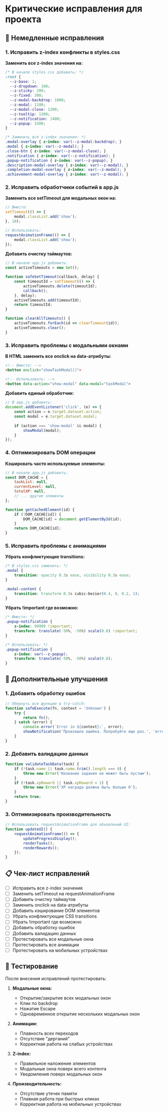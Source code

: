 # Критические исправления для проекта

## 🚨 Немедленные исправления

### 1. Исправить z-index конфликты в styles.css

**Заменить все z-index значения на:**
```css
/* В начале styles.css добавить: */
:root {
  --z-base: 1;
  --z-dropdown: 100;
  --z-sticky: 200;
  --z-fixed: 300;
  --z-modal-backdrop: 1000;
  --z-modal: 1100;
  --z-modal-close: 1200;
  --z-tooltip: 1300;
  --z-notification: 1400;
  --z-popup: 1500;
}

/* Заменить все z-index значения: */
.modal-overlay { z-index: var(--z-modal-backdrop); }
.modal { z-index: var(--z-modal); }
.close-btn { z-index: var(--z-modal-close); }
.notification { z-index: var(--z-notification); }
.popup-notification { z-index: var(--z-popup); }
.description-modal-overlay { z-index: var(--z-modal); }
.completion-modal-overlay { z-index: var(--z-modal); }
.achievement-modal-overlay { z-index: var(--z-modal); }
```

### 2. Исправить обработчики событий в app.js

**Заменить все setTimeout для модальных окон на:**
```javascript
// Вместо:
setTimeout(() => {
    modal.classList.add('show');
}, 10);

// Использовать:
requestAnimationFrame(() => {
    modal.classList.add('show');
});
```

**Добавить очистку таймаутов:**
```javascript
// В начале app.js добавить:
const activeTimeouts = new Set();

function safeSetTimeout(callback, delay) {
    const timeoutId = setTimeout(() => {
        activeTimeouts.delete(timeoutId);
        callback();
    }, delay);
    activeTimeouts.add(timeoutId);
    return timeoutId;
}

function clearAllTimeouts() {
    activeTimeouts.forEach(id => clearTimeout(id));
    activeTimeouts.clear();
}
```

### 3. Исправить проблемы с модальными окнами

**В HTML заменить все onclick на data-атрибуты:**
```html
<!-- Вместо: -->
<button onclick="showTaskModal()">

<!-- Использовать: -->
<button data-action="show-modal" data-modal="taskModal">
```

**Добавить единый обработчик:**
```javascript
// В app.js добавить:
document.addEventListener('click', (e) => {
    const action = e.target.dataset.action;
    const modal = e.target.dataset.modal;
    
    if (action === 'show-modal' && modal) {
        showModal(modal);
    }
});
```

### 4. Оптимизировать DOM операции

**Кэшировать часто используемые элементы:**
```javascript
// В начале app.js добавить:
const DOM_CACHE = {
    taskList: null,
    currentLevel: null,
    totalXP: null,
    // ... другие элементы
};

function getCachedElement(id) {
    if (!DOM_CACHE[id]) {
        DOM_CACHE[id] = document.getElementById(id);
    }
    return DOM_CACHE[id];
}
```

### 5. Исправить проблемы с анимациями

**Убрать конфликтующие transitions:**
```css
/* В styles.css заменить: */
.modal {
    transition: opacity 0.3s ease, visibility 0.3s ease;
}

.modal-content {
    transition: transform 0.3s cubic-bezier(0.4, 0, 0.2, 1);
}
```

**Убрать !important где возможно:**
```css
/* Вместо: */
.popup-notification {
    z-index: 99999 !important;
    transform: translate(-50%, -50%) scale(0.8) !important;
}

/* Использовать: */
.popup-notification {
    z-index: var(--z-popup);
    transform: translate(-50%, -50%) scale(0.8);
}
```

## 🔧 Дополнительные улучшения

### 1. Добавить обработку ошибок
```javascript
// Обернуть все функции в try-catch:
function safeExecute(fn, context = 'Unknown') {
    try {
        return fn();
    } catch (error) {
        console.error(`Error in ${context}:`, error);
        showNotification('Произошла ошибка. Попробуйте еще раз.', 'error');
    }
}
```

### 2. Добавить валидацию данных
```javascript
function validateTaskData(task) {
    if (!task.name || task.name.trim().length === 0) {
        throw new Error('Название задания не может быть пустым');
    }
    if (!task.xpReward || task.xpReward < 1) {
        throw new Error('XP награда должна быть больше 0');
    }
    return true;
}
```

### 3. Оптимизировать производительность
```javascript
// Использовать requestAnimationFrame для обновлений UI:
function updateUI() {
    requestAnimationFrame(() => {
        updateProgressDisplay();
        renderTasks();
        renderRewards();
    });
}
```

## 📋 Чек-лист исправлений

- [ ] Исправить все z-index значения
- [ ] Заменить setTimeout на requestAnimationFrame
- [ ] Добавить очистку таймаутов
- [ ] Заменить onclick на data-атрибуты
- [ ] Добавить кэширование DOM элементов
- [ ] Убрать конфликтующие CSS transitions
- [ ] Убрать !important где возможно
- [ ] Добавить обработку ошибок
- [ ] Добавить валидацию данных
- [ ] Протестировать все модальные окна
- [ ] Протестировать все анимации
- [ ] Протестировать на мобильных устройствах

## 🧪 Тестирование

После внесения исправлений протестировать:

1. **Модальные окна:**
   - Открытие/закрытие всех модальных окон
   - Клик по backdrop
   - Нажатие Escape
   - Одновременное открытие нескольких модальных окон

2. **Анимации:**
   - Плавность всех переходов
   - Отсутствие "дерганий"
   - Корректная работа на слабых устройствах

3. **Z-index:**
   - Правильное наложение элементов
   - Модальные окна поверх всего контента
   - Уведомления поверх модальных окон

4. **Производительность:**
   - Отсутствие утечек памяти
   - Плавная работа при быстрых кликах
   - Корректная работа на мобильных устройствах

